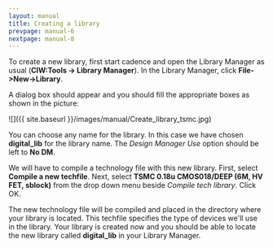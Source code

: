 ```yaml
---
layout: manual
title: Creating a library
prevpage: manual-6
nextpage: manual-8
---
```


To create a new library, first start cadence and open the Library Manager as usual (**CIW:Tools -> Library Manager**). In the Library Manager, click **File->New->Library**.


A dialog box should appear and you should fill the appropriate boxes
as shown in the picture:

![]({{ site.baseurl }}/images/manual/Create_library_tsmc.jpg)

You can choose any name for the library. In this case we have chosen **digital_lib** for the library name. The _Design Manager Use_ option should be left to **No DM**.

We will have to compile a technology file with this new library. First, select **Compile a new techfile**. Next, select **TSMC 0.18u CMOS018/DEEP (6M, HV FET, sblock)** from the drop down menu beside _Compile tech library_. Click OK.

The new technology file will be compiled and placed in the directory where your library is located. This techfile specifies the type of devices we'll use in the library. Your library is created now and you should be able to locate the new library called **digital_lib** in your Library Manager.

<!--
-----

Translating our techfile:
-   **TSMC**: Taiwanese Semiconductor Manufacturing Company - the manufacturer of this design.
-   **0.18u**: $0.18\mu$ minimum transistor size in this design
-   **CMOS**: Complimentary Metal Oxide Transistors - the type of technology
-->
